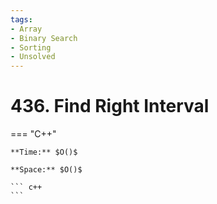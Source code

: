 ```yaml
---
tags:
- Array
- Binary Search
- Sorting
- Unsolved
---
```



# 436. Find Right Interval

=== "C++"

    **Time:** $O()$

    **Space:** $O()$

    ``` c++
    ```